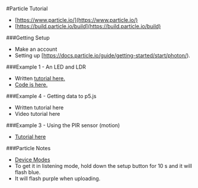 #Particle Tutorial

* [https://www.particle.io/](https://www.particle.io/)
* [https://build.particle.io/build](https://build.particle.io/build)


###Getting Setup

* Make an account
* Setting up [https://docs.particle.io/guide/getting-started/start/photon/). 

###Example 1 - An LED and LDR
* Written [tutorial here.](https://docs.particle.io/guide/getting-started/examples/core/)
* [Code is here.](https://build.particle.io/examples/56214d636666d9ece3000001)


###Example 4 - Getting data to p5.js
* Written tutorial here
* Video tutorial here

###Example 3 - Using the PIR sensor (motion)
* [Tutorial here](https://docs.particle.io/tutorials/topics/maker-kit/#tutorial-3-conference-room-monitor)
 
 
###Particle Notes
* [Device Modes](https://docs.particle.io/support/troubleshooting/troubleshooting-support/photon/)
* To get it in listening mode, hold down the setup button for 10 s and it will flash blue. 
* It will flash purple when uploading.